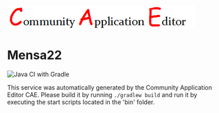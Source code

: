 ![CAE](https://github.com/GHProjectsTest/microservice-311/blob/master/img/logo.png)  

Mensa22
===================
![Java CI with Gradle](https://github.com/GHProjectsTest/microservice-311/workflows/Java%20CI%20with%20Gradle/badge.svg?branch=master)

This service was automatically generated by the Community Application Editor CAE. Please build it by running `./gradlew build` and run it by executing the start scripts located in the 'bin' folder.

